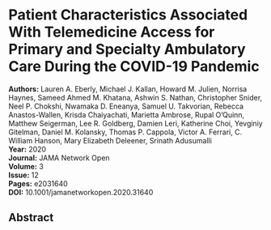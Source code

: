 # Patient Characteristics Associated With Telemedicine Access for Primary and Specialty Ambulatory Care During the COVID-19 Pandemic

**Authors:** Lauren A. Eberly, Michael J. Kallan, Howard M. Julien, Norrisa Haynes, Sameed Ahmed M. Khatana, Ashwin S. Nathan, Christopher Snider, Neel P. Chokshi, Nwamaka D. Eneanya, Samuel U. Takvorian, Rebecca Anastos-Wallen, Krisda Chaiyachati, Marietta Ambrose, Rupal O’Quinn, Matthew Seigerman, Lee R. Goldberg, Damien Leri, Katherine Choi, Yevginiy Gitelman, Daniel M. Kolansky, Thomas P. Cappola, Victor A. Ferrari, C. William Hanson, Mary Elizabeth Deleener, Srinath Adusumalli  
**Year:** 2020  
**Journal:** JAMA Network Open  
**Volume:** 3  
**Issue:** 12  
**Pages:** e2031640  
**DOI:** 10.1001/jamanetworkopen.2020.31640  

## Abstract


